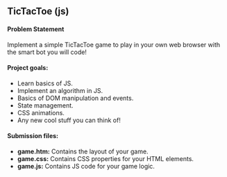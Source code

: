 ## TicTacToe (js)

#### Problem Statement
Implement a simple TicTacToe game to play in your own web browser with the smart bot you will code!

#### Project goals:
- Learn basics of JS.
- Implement an algorithm in JS.
- Basics of DOM manipulation and events.
- State management.
- CSS animations.
- Any new cool stuff you can think of!

#### Submission files:
- **game.htm:** Contains the layout of your game.
- **game.css:** Contains CSS properties for your HTML elements.
- **game.js:** Contains JS code for your game logic.
